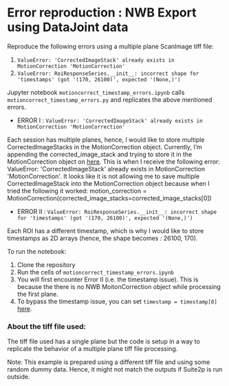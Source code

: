 # Error reproduction : NWB Export using DataJoint data

Reproduce the following errors using a multiple plane ScanImage tiff file:
1. `ValueError: 'CorrectedImageStack' already exists in MotionCorrection 'MotionCorrection'`
2. `ValueError: RoiResponseSeries.__init__: incorrect shape for 'timestamps' (got '(170, 26100)', expected '(None,)')`

Jupyter notebook `motioncorrect_timestamp_errors.ipynb` calls `motioncorrect_timestamp_errors.py`
and replicates the above mentioned errors. 

+ ERROR I : `ValueError: 'CorrectedImageStack' already exists in MotionCorrection 'MotionCorrection'`

Each session has multiple planes, hence, I would like to store multiple CorrectedImageStacks in the MotionCorrection object. Currently, I’m appending the corrected_image_stack and trying to store it in the MotionCorrection object on [here](https://github.com/GeetikaSi/example_nwb/blob/9556d27499040c781299fd8f8f6d17f64cae0c1a/motioncorrect_timestamp_errors.py#L170).
This is when I receive the following error:
ValueError: 'CorrectedImageStack' already exists in MotionCorrection 'MotionCorrection'. It looks like it is not allowing me to save multiple CorrectedImageStack into the MotionCorrection object because when I tried the following it worked:
     motion_correction = MotionCorrection(corrected_image_stacks=corrected_image_stacks[0]) 

+ ERROR II : `ValueError: RoiResponseSeries.__init__: incorrect shape for 'timestamps' (got '(170, 26100)', expected '(None,)')`

Each ROI has a different timestamp, which is why I would like to store timestamps as 2D arrays (hence, the shape becomes : 26100, 170).

To run the notebook:
1. Clone the repository
2. Run the cells of `motioncorrect_timestamp_errors.ipynb`
3. You will first encounter Error II (i.e. the timestamp issue). This is because the there is no NWB MoitonCorrection object while processing the first plane.
4. To bypass the timestamp issue, you can set `timestamp = timestamp[0]` [here](https://github.com/GeetikaSi/example_nwb/blob/9556d27499040c781299fd8f8f6d17f64cae0c1a/motioncorrect_timestamp_errors.py#L222).

### About the tiff file used:

The tiff file used has a single plane but the code is setup in a way to replicate the behavior of a multiple plane tiff file processing. 

Note: This example is prepared using a different tiff file and using some random dummy data. Hence, it might not match the outputs if Suite2p is run outside. 
